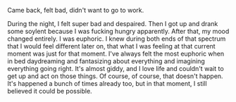 Came back, felt bad, didn't want to go to work.

During the night, I felt super bad and despaired. Then I got up and drank some soylent because I was fucking hungry apparently. After that, my mood changed entirely. I was euphoric. I knew during both ends of that spectrum that I would feel different later on, that what I was feeling at that current moment was just for that moment. I've always felt the most euphoric when in bed daydreaming and fantasizing about everything and imagining everything going right. It's almost giddy, and I love life and couldn't wait to get up and act on those things. Of course, of course, that doesn't happen. It's happened a bunch of times already too, but in that moment, I still believed it could be possible.
